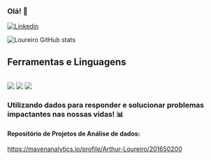 ### Olá! 👋

[![Linkedin](https://img.shields.io/badge/LinkedIn-0077B5?style=for-the-badge&logo=linkedin&logoColor=white)](https://www.linkedin.com/in/loureiro09/)


![Loureiro GitHub stats](https://github-readme-stats.vercel.app/api?username=Loureiroa&show_icons=true&theme=dark)

## Ferramentas e Linguagens

<div style='display: inline_block'><br/>

 <img src='https://img.shields.io/badge/Microsoft_Excel-217346?style=for-the-badge&logo=microsoft-excel&logoColor=white'>
 <img src='https://img.shields.io/badge/Python-3776AB?style=for-the-badge&logo=python&logoColor=white'>
<img src='https://img.shields.io/badge/MySQL-00000F?style=for-the-badge&logo=mysql&logoColor=white'>
</div>

### Utilizando dados para responder e solucionar problemas impactantes nas nossas vidas! 📊

#### Repositório de Projetos de Análise de dados: 

https://mavenanalytics.io/profile/Arthur-Loureiro/201650200

